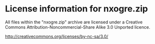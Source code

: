 License information for nxogre.zip
========================================

All files within the "nxogre.zip" archive are licensed under a Creative Commons Attribution-Noncommercial-Share Alike 3.0 Unported licence.

http://creativecommons.org/licenses/by-nc-sa/3.0/
